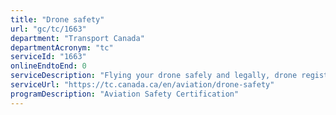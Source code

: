 ```yaml
---
title: "Drone safety"
url: "gc/tc/1663"
department: "Transport Canada"
departmentAcronym: "tc"
serviceId: "1663"
onlineEndtoEnd: 0
serviceDescription: "Flying your drone safely and legally, drone registration, drone pilot certification, where and where not to fly, reporting a drone incident."
serviceUrl: "https://tc.canada.ca/en/aviation/drone-safety"
programDescription: "Aviation Safety Certification"
---
```

